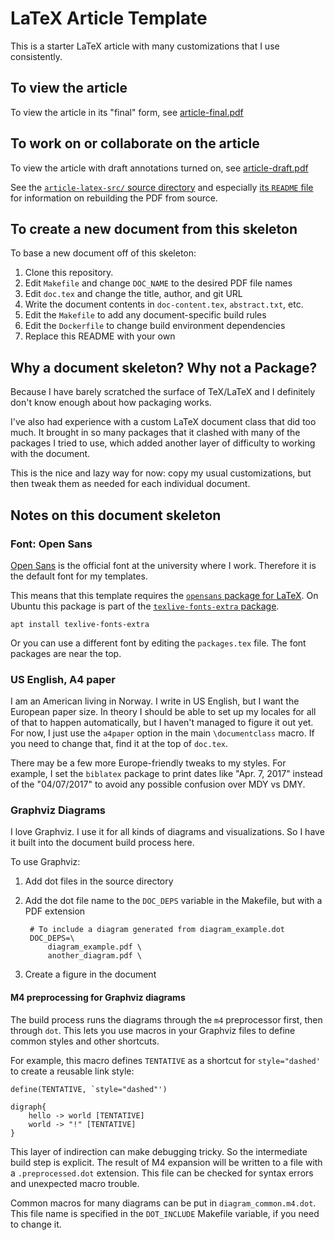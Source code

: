 LaTeX Article Template
==================================================

<!-- From-Template TODO: Be sure to change this description -->
This is a starter LaTeX article with many customizations that I use consistently.

<!-- From-Template TODO: Be sure to change all "article-" file names
    if you changed the generated names in the Makefile -->

## To view the article

To view the article in its "final" form, see [article-final.pdf](article-final.pdf)

## To work on or collaborate on the article

To view the article with draft annotations turned on, see
[article-draft.pdf](article-draft.pdf)

See the [`article-latex-src/` source directory](article-latex-src/)
and especially [its `README` file](article-latex-src/README.md)
for information on rebuilding the PDF from source.


<!-- From-Template TODO: Delete everything below here -->

## To create a new document from this skeleton

To base a new document off of this skeleton:

1. Clone this repository.
2. Edit `Makefile` and change `DOC_NAME` to the desired PDF file names
3. Edit `doc.tex` and change the title, author, and git URL
4. Write the document contents in `doc-content.tex`, `abstract.txt`, etc.
5. Edit the `Makefile` to add any document-specific build rules
6. Edit the `Dockerfile` to change build environment dependencies
7. Replace this README with your own


## Why a document skeleton? Why not a Package?

Because I have barely scratched the surface of TeX/LaTeX and I definitely
don't know enough about how packaging works.

I've also had experience with a custom LaTeX document class that did too much.
It brought in so many packages that it clashed with many of the packages I tried to use,
which added another layer of difficulty to working with the document.

This is the nice and lazy way for now:
copy my usual customizations,
but then tweak them as needed for each individual document.


## Notes on this document skeleton


### Font: Open Sans

[Open Sans](https://fonts.google.com/specimen/Open+Sans)
is the official font at the university where I work.
Therefore it is the default font for my templates.

This means that this template requires the
[`opensans` package for LaTeX](https://ctan.org/pkg/opensans).
On Ubuntu this package is part of the
[`texlive-fonts-extra` package](https://packages.ubuntu.com/xenial/texlive-fonts-extra).

    apt install texlive-fonts-extra

Or you can use a different font by editing the `packages.tex` file.
The font packages are near the top.


### US English, A4 paper

I am an American living in Norway.
I write in US English, but I want the European paper size.
In theory I should be able to set up my locales for all of that to happen
automatically, but I haven't managed to figure it out yet.
For now, I just use the `a4paper` option in the main `\documentclass` macro.
If you need to change that, find it at the top of `doc.tex`.

There may be a few more Europe-friendly tweaks to my styles.
For example, I set the `biblatex` package to print dates like "Apr. 7, 2017"
instead of the "04/07/2017" to avoid any possible confusion over MDY vs DMY.


### Graphviz Diagrams

I love Graphviz.
I use it for all kinds of diagrams and visualizations.
So I have it built into the document build process here.

To use Graphviz:

1. Add dot files in the source directory

2. Add the dot file name to the `DOC_DEPS` variable in the Makefile,
    but with a PDF extension

        # To include a diagram generated from diagram_example.dot
        DOC_DEPS=\
            diagram_example.pdf \
            another_diagram.pdf \

3. Create a figure in the document


#### M4 preprocessing for Graphviz diagrams

The build process runs the diagrams through the `m4` preprocessor first,
then through `dot`.
This lets you use macros in your Graphviz files to define common styles
and other shortcuts.

For example, this macro defines `TENTATIVE` as a shortcut for `style="dashed'`
to create a reusable link style:


    define(TENTATIVE, `style="dashed"')

    digraph{
        hello -> world [TENTATIVE]
        world -> "!" [TENTATIVE]
    }

This layer of indirection can make debugging tricky.
So the intermediate build step is explicit.
The result of M4 expansion will be written to a file with a
`.preprocessed.dot` extension.
This file can be checked for syntax errors and unexpected macro trouble.

Common macros for many diagrams can be put in `diagram_common.m4.dot`.
This file name is specified in the `DOT_INCLUDE` Makefile variable,
if you need to change it.
